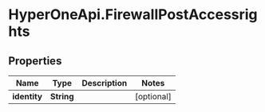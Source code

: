 # HyperOneApi.FirewallPostAccessrights

## Properties
Name | Type | Description | Notes
------------ | ------------- | ------------- | -------------
**identity** | **String** |  | [optional] 


